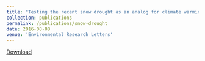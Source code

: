 ```yaml
---
title: "Testing the recent snow drought as an analog for climate warming sensitivity of Cascades snowpacks"
collection: publications
permalink: /publications/snow-drought
date: 2016-08-08
venue: 'Environmental Research Letters'
---
```

[Download](http://mgcooper.github.io/files/Cooper_et_al_2016_snow_drought.pdf)


<!---
[Testing the recent snow drought as an analog for climate warming sensitivity of Cascades snowpacks](http://mgcooper.github.io/files/Cooper_et_al_2016_snow_drought.pdf)
--->
